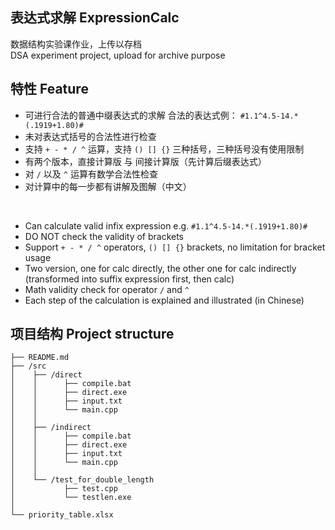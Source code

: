## 表达式求解 ExpressionCalc

数据结构实验课作业，上传以存档
</br>
DSA experiment project, upload for archive purpose

## 特性 Feature

- 可进行合法的普通中缀表达式的求解
  合法的表达式例： `#1.1^4.5-14.*(.1919+1.80)#`
- 未对表达式括号的合法性进行检查
- 支持 `+ - * / ^` 运算，支持 `() [] {}` 三种括号，三种括号没有使用限制
- 有两个版本，直接计算版 与 间接计算版（先计算后缀表达式）
- 对 `/` 以及 `^` 运算有数学合法性检查
- 对计算中的每一步都有讲解及图解（中文）
  
</br>

- Can calculate valid infix expression
  e.g.  `#1.1^4.5-14.*(.1919+1.80)#`
- DO NOT check the validity of brackets 
- Support `+ - * / ^` operators, `() [] {}` brackets, no limitation for bracket usage
- Two version, one for calc directly, the other one for calc indirectly (transformed into suffix expression first, then calc)
- Math validity check for operator `/`  and `^` 
- Each step of the calculation is explained and illustrated (in Chinese)

## 项目结构 Project structure

```
├── README.md
├── /src
│    ├── /direct
│    │      ├── compile.bat
│    │      ├── direct.exe
│    │      ├── input.txt
│    │      └── main.cpp
│    │
│    ├── /indirect
│    │      ├── compile.bat
│    │      ├── direct.exe
│    │      ├── input.txt
│    │      └── main.cpp
│    │
│    └── /test_for_double_length
│           ├── test.cpp
│           └── testlen.exe
│     
└── priority_table.xlsx
```